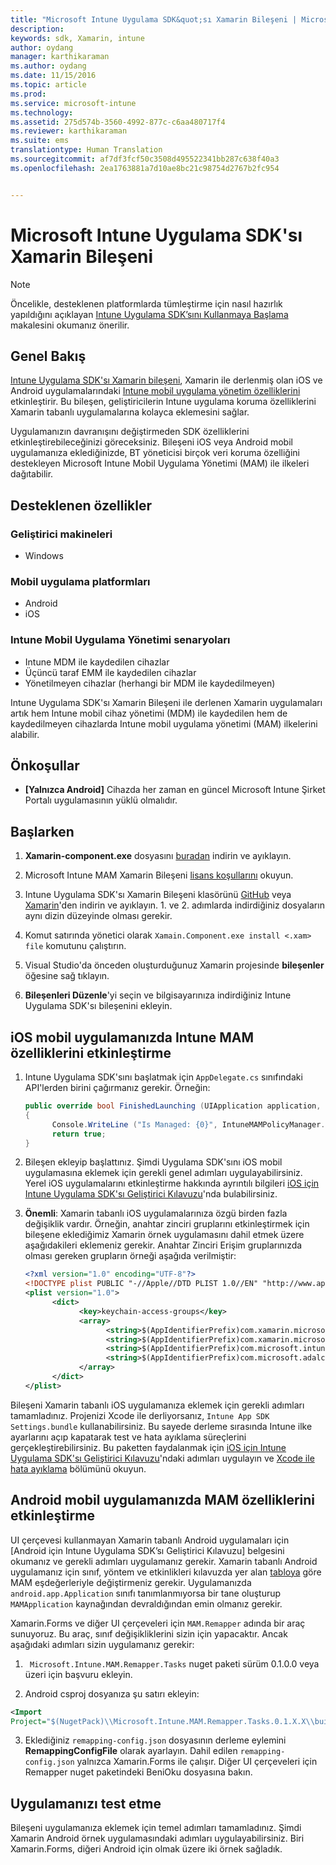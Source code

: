 ```yaml
---
title: "Microsoft Intune Uygulama SDK&quot;sı Xamarin Bileşeni | Microsoft Intune"
description: 
keywords: sdk, Xamarin, intune
author: oydang
manager: karthikaraman
ms.author: oydang
ms.date: 11/15/2016
ms.topic: article
ms.prod: 
ms.service: microsoft-intune
ms.technology: 
ms.assetid: 275d574b-3560-4992-877c-c6aa480717f4
ms.reviewer: karthikaraman
ms.suite: ems
translationtype: Human Translation
ms.sourcegitcommit: af7df3fcf50c3508d495522341bb287c638f40a3
ms.openlocfilehash: 2ea1763881a7d10ae8bc21c98754d2767b2fc954


---
```


# <a name="microsoft-intune-app-sdk-xamarin-component"></a>Microsoft Intune Uygulama SDK'sı Xamarin Bileşeni

> [!NOTE]
> Öncelikle, desteklenen platformlarda tümleştirme için nasıl hazırlık yapıldığını açıklayan [Intune Uygulama SDK’sını Kullanmaya Başlama](intune-app-sdk-get-started.md) makalesini okumanız önerilir.



## <a name="overview"></a>Genel Bakış
[Intune Uygulama SDK'sı Xamarin bileşeni](https://components.xamarin.com/view/microsoft.intune.mam), Xamarin ile derlenmiş olan iOS ve Android uygulamalarındaki [Intune mobil uygulama yönetim özelliklerini](/intune/deploy-use/protect-app-data-using-mobile-app-management-policies-with-microsoft-intune) etkinleştirir. Bu bileşen, geliştiricilerin Intune uygulama koruma özelliklerini Xamarin tabanlı uygulamalarına kolayca eklemesini sağlar.

Uygulamanızın davranışını değiştirmeden SDK özelliklerini etkinleştirebileceğinizi göreceksiniz. Bileşeni iOS veya Android mobil uygulamanıza eklediğinizde, BT yöneticisi birçok veri koruma özelliğini destekleyen Microsoft Intune Mobil Uygulama Yönetimi (MAM) ile ilkeleri dağıtabilir.

## <a name="whats-supported"></a>Desteklenen özellikler

### <a name="developer-machines"></a>Geliştirici makineleri
* Windows


### <a name="mobile-app-platforms"></a>Mobil uygulama platformları
* Android
* iOS


### <a name="intune-mobile-application-management-scenarios"></a>Intune Mobil Uygulama Yönetimi senaryoları

* Intune MDM ile kaydedilen cihazlar
* Üçüncü taraf EMM ile kaydedilen cihazlar
* Yönetilmeyen cihazlar (herhangi bir MDM ile kaydedilmeyen)

Intune Uygulama SDK'sı Xamarin Bileşeni ile derlenen Xamarin uygulamaları artık hem Intune mobil cihaz yönetimi (MDM) ile kaydedilen hem de kaydedilmeyen cihazlarda Intune mobil uygulama yönetimi (MAM) ilkelerini alabilir.

## <a name="prerequisites"></a>Önkoşullar

* **[Yalnızca Android]** Cihazda her zaman en güncel Microsoft Intune Şirket Portalı uygulamasının yüklü olmalıdır.

## <a name="get-started"></a>Başlarken

1.  **Xamarin-component.exe** dosyasını [buradan](https://components.xamarin.com/submit/xpkg) indirin ve ayıklayın.

2. Microsoft Intune MAM Xamarin Bileşeni [lisans koşullarını](https://components.xamarin.com/license/microsoft.intune.mam) okuyun.

3.  Intune Uygulama SDK'sı Xamarin Bileşeni klasörünü [GitHub](https://github.com/msintuneappsdk/intune-app-sdk-xamarin) veya [Xamarin](https://components.xamarin.com/license/microsoft.intune.mam)'den indirin ve ayıklayın. 1. ve 2. adımlarda indirdiğiniz dosyaların aynı dizin düzeyinde olması gerekir.

4.  Komut satırında yönetici olarak `Xamain.Component.exe install <.xam> file` komutunu çalıştırın.

5.  Visual Studio'da önceden oluşturduğunuz Xamarin projesinde **bileşenler** öğesine sağ tıklayın.

6.  **Bileşenleri Düzenle**'yi seçin ve bilgisayarınıza indirdiğiniz Intune Uygulama SDK'sı bileşenini ekleyin.



## <a name="enabling-intune-mam-in-your-ios-mobile-app"></a>iOS mobil uygulamanızda Intune MAM özelliklerini etkinleştirme
1.  Intune Uygulama SDK'sını başlatmak için `AppDelegate.cs` sınıfındaki API'lerden birini çağırmanız gerekir. Örneğin:

      ```csharp
      public override bool FinishedLaunching (UIApplication application, NSDictionary launchOptions)
      {
            Console.WriteLine ("Is Managed: {0}", IntuneMAMPolicyManager.Instance.PrimaryUser != null);
            return true;
      }

      ```

2.  Bileşen ekleyip başlattınız. Şimdi Uygulama SDK'sını iOS mobil uygulamasına eklemek için gerekli genel adımları uygulayabilirsiniz. Yerel iOS uygulamalarını etkinleştirme hakkında ayrıntılı bilgileri [iOS için Intune Uygulama SDK'sı Geliştirici Kılavuzu](intune-app-sdk-ios)'nda bulabilirsiniz.
3. **Önemli**: Xamarin tabanlı iOS uygulamalarınıza özgü birden fazla değişiklik vardır. Örneğin, anahtar zinciri gruplarını etkinleştirmek için bileşene eklediğimiz Xamarin örnek uygulamasını dahil etmek üzere aşağıdakileri eklemeniz gerekir. Anahtar Zinciri Erişim gruplarınızda olması gereken grupların örneği aşağıda verilmiştir:

      ```xml
      <?xml version="1.0" encoding="UTF-8"?>
      <!DOCTYPE plist PUBLIC "-//Apple//DTD PLIST 1.0//EN" "http://www.apple.com/DTDs/PropertyList-1.0.dtd">
      <plist version="1.0">
            <dict>
                  <key>keychain-access-groups</key>
                  <array>
                        <string>$(AppIdentifierPrefix)com.xamarin.microsoftintunesample</string>
                        <string>$(AppIdentifierPrefix)com.xamarin.microsoftintunesample.intunemam</string>
                        <string>$(AppIdentifierPrefix)com.microsoft.intune.mam</string>
                        <string>$(AppIdentifierPrefix)com.microsoft.adalcache</string>
                  </array>
            </dict>
      </plist>
      ```

Bileşeni Xamarin tabanlı iOS uygulamanıza eklemek için gerekli adımları tamamladınız. Projenizi Xcode ile derliyorsanız, `Intune App SDK Settings.bundle` kullanabilirsiniz. Bu sayede derleme sırasında Intune ilke ayarlarını açıp kapatarak test ve hata ayıklama süreçlerini gerçekleştirebilirsiniz. Bu paketten faydalanmak için [iOS için Intune Uygulama SDK'sı Geliştirici Kılavuzu](intune-app-sdk-ios)'ndaki adımları uygulayın ve [Xcode ile hata ayıklama](intune-app-sdk-ios#debug-information) bölümünü okuyun.

## <a name="enabling-mam-in-your-android-mobile-app"></a>Android mobil uygulamanızda MAM özelliklerini etkinleştirme
UI çerçevesi kullanmayan Xamarin tabanlı Android uygulamaları için [Android için Intune Uygulama SDK’sı Geliştirici Kılavuzu] belgesini okumanız ve gerekli adımları uygulamanız gerekir. Xamarin tabanlı Android uygulamanız için sınıf, yöntem ve etkinlikleri kılavuzda yer alan [tabloya](intune-app-sdk-android#replace-classes-methods-and-activities-with-their-mam-equivalent-required) göre MAM eşdeğerleriyle değiştirmeniz gerekir. Uygulamanızda `android.app.Application` sınıfı tanımlanmıyorsa bir tane oluşturup `MAMApplication` kaynağından devraldığından emin olmanız gerekir.

Xamarin.Forms ve diğer UI çerçeveleri için `MAM.Remapper` adında bir araç sunuyoruz. Bu araç, sınıf değişikliklerini sizin için yapacaktır. Ancak aşağıdaki adımları sizin uygulamanız gerekir:

1.  ` Microsoft.Intune.MAM.Remapper.Tasks` nuget paketi sürüm 0.1.0.0 veya üzeri için başvuru ekleyin.

2.  Android csproj dosyanıza şu satırı ekleyin:
  ```xml
  <Import
  Project="$(NugetPack)\\Microsoft.Intune.MAM.Remapper.Tasks.0.1.X.X\\build\\MonoAndroid10\\Microsoft.Intune.MAM.Remapper.targets" />
  ```

3.  Eklediğiniz `remapping-config.json` dosyasının derleme eylemini **RemappingConfigFile** olarak ayarlayın. Dahil edilen `remapping-config.json` yalnızca Xamarin.Forms ile çalışır. Diğer UI çerçeveleri için Remapper nuget paketindeki BeniOku dosyasına bakın.

## <a name="test-your-app"></a>Uygulamanızı test etme

Bileşeni uygulamanıza eklemek için temel adımları tamamladınız. Şimdi Xamarin Android örnek uygulamasındaki adımları uygulayabilirsiniz. Biri Xamarin.Forms, diğeri Android için olmak üzere iki örnek sağladık.



<!--HONumber=Nov16_HO4-->


